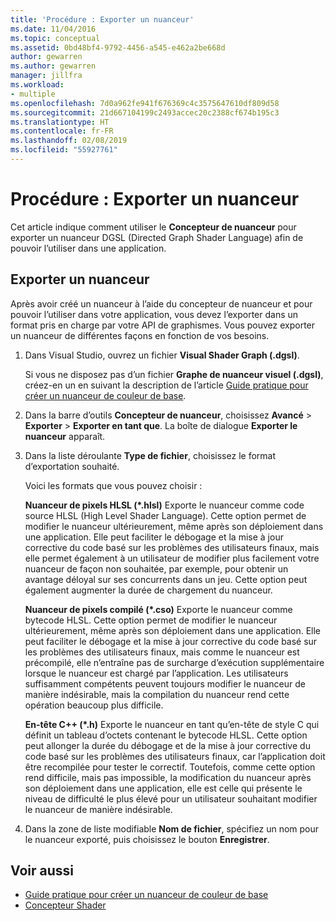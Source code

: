 ```yaml
---
title: 'Procédure : Exporter un nuanceur'
ms.date: 11/04/2016
ms.topic: conceptual
ms.assetid: 0bd48bf4-9792-4456-a545-e462a2be668d
author: gewarren
ms.author: gewarren
manager: jillfra
ms.workload:
- multiple
ms.openlocfilehash: 7d0a962fe941f676369c4c3575647610df809d58
ms.sourcegitcommit: 21d667104199c2493accec20c2388cf674b195c3
ms.translationtype: HT
ms.contentlocale: fr-FR
ms.lasthandoff: 02/08/2019
ms.locfileid: "55927761"
---
```

# <a name="how-to-export-a-shader"></a>Procédure : Exporter un nuanceur

Cet article indique comment utiliser le **Concepteur de nuanceur** pour exporter un nuanceur DGSL (Directed Graph Shader Language) afin de pouvoir l’utiliser dans une application.

## <a name="export-a-shader"></a>Exporter un nuanceur

Après avoir créé un nuanceur à l’aide du concepteur de nuanceur et pour pouvoir l’utiliser dans votre application, vous devez l’exporter dans un format pris en charge par votre API de graphismes. Vous pouvez exporter un nuanceur de différentes façons en fonction de vos besoins.

1. Dans Visual Studio, ouvrez un fichier **Visual Shader Graph (.dgsl)**.

     Si vous ne disposez pas d’un fichier **Graphe de nuanceur visuel (.dgsl)**, créez-en un en suivant la description de l’article [Guide pratique pour créer un nuanceur de couleur de base](../designers/how-to-create-a-basic-color-shader.md).

2. Dans la barre d’outils **Concepteur de nuanceur**, choisissez **Avancé** > **Exporter** > **Exporter en tant que**. La boîte de dialogue **Exporter le nuanceur** apparaît.

3. Dans la liste déroulante **Type de fichier**, choisissez le format d’exportation souhaité.

     Voici les formats que vous pouvez choisir :

     **Nuanceur de pixels HLSL (\*.hlsl)** Exporte le nuanceur comme code source HLSL (High Level Shader Language). Cette option permet de modifier le nuanceur ultérieurement, même après son déploiement dans une application. Elle peut faciliter le débogage et la mise à jour corrective du code basé sur les problèmes des utilisateurs finaux, mais elle permet également à un utilisateur de modifier plus facilement votre nuanceur de façon non souhaitée, par exemple, pour obtenir un avantage déloyal sur ses concurrents dans un jeu. Cette option peut également augmenter la durée de chargement du nuanceur.

     **Nuanceur de pixels compilé (\*.cso)** Exporte le nuanceur comme bytecode HLSL. Cette option permet de modifier le nuanceur ultérieurement, même après son déploiement dans une application. Elle peut faciliter le débogage et la mise à jour corrective du code basé sur les problèmes des utilisateurs finaux, mais comme le nuanceur est précompilé, elle n’entraîne pas de surcharge d’exécution supplémentaire lorsque le nuanceur est chargé par l’application. Les utilisateurs suffisamment compétents peuvent toujours modifier le nuanceur de manière indésirable, mais la compilation du nuanceur rend cette opération beaucoup plus difficile.

     **En-tête C++ (\*.h)** Exporte le nuanceur en tant qu’en-tête de style C qui définit un tableau d’octets contenant le bytecode HLSL. Cette option peut allonger la durée du débogage et de la mise à jour corrective du code basé sur les problèmes des utilisateurs finaux, car l’application doit être recompilée pour tester le correctif. Toutefois, comme cette option rend difficile, mais pas impossible, la modification du nuanceur après son déploiement dans une application, elle est celle qui présente le niveau de difficulté le plus élevé pour un utilisateur souhaitant modifier le nuanceur de manière indésirable.

4. Dans la zone de liste modifiable **Nom de fichier**, spécifiez un nom pour le nuanceur exporté, puis choisissez le bouton **Enregistrer**.

## <a name="see-also"></a>Voir aussi

- [Guide pratique pour créer un nuanceur de couleur de base](../designers/how-to-create-a-basic-color-shader.md)
- [Concepteur Shader](../designers/shader-designer.md)